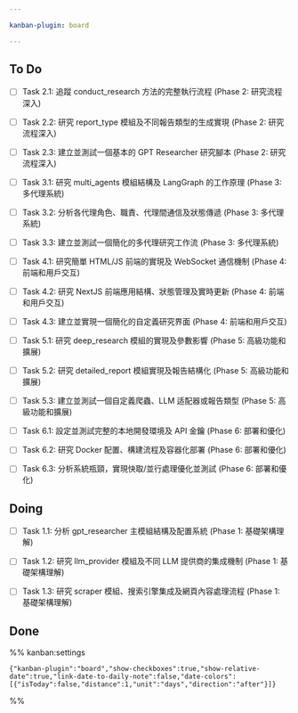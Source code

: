 ```yaml
---

kanban-plugin: board

---
```


## To Do

- [ ] Task 2.1: 追蹤 conduct_research 方法的完整執行流程 (Phase 2: 研究流程深入)
- [ ] Task 2.2: 研究 report_type 模組及不同報告類型的生成實現 (Phase 2: 研究流程深入)
- [ ] Task 2.3: 建立並測試一個基本的 GPT Researcher 研究腳本 (Phase 2: 研究流程深入)
- [ ] Task 3.1: 研究 multi_agents 模組結構及 LangGraph 的工作原理 (Phase 3: 多代理系統)
- [ ] Task 3.2: 分析各代理角色、職責、代理間通信及狀態傳遞 (Phase 3: 多代理系統)
- [ ] Task 3.3: 建立並測試一個簡化的多代理研究工作流 (Phase 3: 多代理系統)
- [ ] Task 4.1: 研究簡單 HTML/JS 前端的實現及 WebSocket 通信機制 (Phase 4: 前端和用戶交互)
- [ ] Task 4.2: 研究 NextJS 前端應用結構、狀態管理及實時更新 (Phase 4: 前端和用戶交互)
- [ ] Task 4.3: 建立並實現一個簡化的自定義研究界面 (Phase 4: 前端和用戶交互)
- [ ] Task 5.1: 研究 deep_research 模組的實現及參數影響 (Phase 5: 高級功能和擴展)
- [ ] Task 5.2: 研究 detailed_report 模組實現及報告結構化 (Phase 5: 高級功能和擴展)
- [ ] Task 5.3: 建立並測試一個自定義爬蟲、LLM 适配器或報告類型 (Phase 5: 高級功能和擴展)
- [ ] Task 6.1: 設定並測試完整的本地開發環境及 API 金鑰 (Phase 6: 部署和優化)
- [ ] Task 6.2: 研究 Docker 配置、構建流程及容器化部署 (Phase 6: 部署和優化)
- [ ] Task 6.3: 分析系統瓶頸，實現快取/並行處理優化並測試 (Phase 6: 部署和優化)


## Doing

- [ ] Task 1.1: 分析 gpt_researcher 主模組結構及配置系統 (Phase 1: 基礎架構理解)
- [ ] Task 1.2: 研究 llm_provider 模組及不同 LLM 提供商的集成機制 (Phase 1: 基礎架構理解)
- [ ] Task 1.3: 研究 scraper 模組、搜索引擎集成及網頁內容處理流程 (Phase 1: 基礎架構理解)


## Done





%% kanban:settings
```
{"kanban-plugin":"board","show-checkboxes":true,"show-relative-date":true,"link-date-to-daily-note":false,"date-colors":[{"isToday":false,"distance":1,"unit":"days","direction":"after"}]}
```
%%